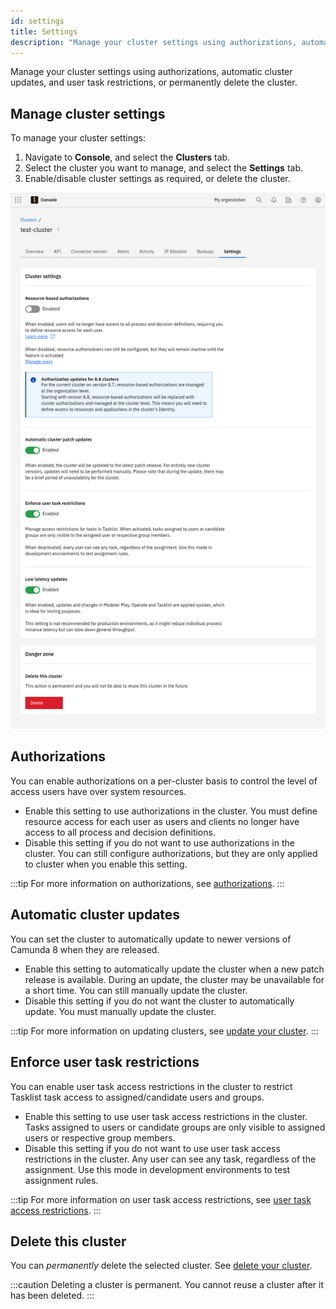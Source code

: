 ```yaml
---
id: settings
title: Settings
description: "Manage your cluster settings using authorizations, automatic cluster updates, and user task restrictions, or permanently delete the cluster."
---
```


Manage your cluster settings using authorizations, automatic cluster updates, and user task restrictions, or permanently delete the cluster.

## Manage cluster settings

To manage your cluster settings:

1. Navigate to **Console**, and select the **Clusters** tab.
2. Select the cluster you want to manage, and select the **Settings** tab.
3. Enable/disable cluster settings as required, or delete the cluster.

![Cluster settings](./img/cluster-settings.png)

## Authorizations

You can enable authorizations on a per-cluster basis to control the level of access users have over system resources.

- Enable this setting to use authorizations in the cluster. You must define resource access for each user as users and clients no longer have access to all process and decision definitions.
- Disable this setting if you do not want to use authorizations in the cluster. You can still configure authorizations, but they are only applied to cluster when you enable this setting.

:::tip
For more information on authorizations, see [authorizations](/components/concepts/access-control/authorizations.md).
:::

## Automatic cluster updates

You can set the cluster to automatically update to newer versions of Camunda 8 when they are released.

- Enable this setting to automatically update the cluster when a new patch release is available. During an update, the cluster may be unavailable for a short time. You can still manually update the cluster.
- Disable this setting if you do not want the cluster to automatically update. You must manually update the cluster.

:::tip
For more information on updating clusters, see [update your cluster](/components/console/manage-clusters/manage-cluster.md#update-a-cluster).
:::

## Enforce user task restrictions

You can enable user task access restrictions in the cluster to restrict Tasklist task access to assigned/candidate users and groups.

- Enable this setting to use user task access restrictions in the cluster. Tasks assigned to users or candidate groups are only visible to assigned users or respective group members.
- Disable this setting if you do not want to use user task access restrictions in the cluster. Any user can see any task, regardless of the assignment. Use this mode in development environments to test assignment rules.

:::tip
For more information on user task access restrictions, see [user task access restrictions](/components/concepts/access-control/user-task-access-restrictions.md).
:::

## Delete this cluster

You can _permanently_ delete the selected cluster. See [delete your cluster](/components/console/manage-clusters/manage-cluster.md#delete-a-cluster).

:::caution
Deleting a cluster is permanent. You cannot reuse a cluster after it has been deleted.
:::
